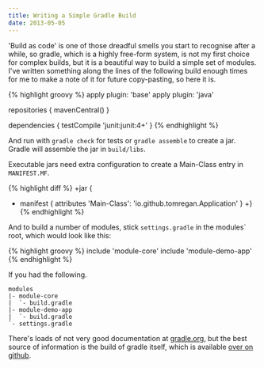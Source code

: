 ```yaml
---
title: Writing a Simple Gradle Build
date: 2013-05-05
---
```


'Build as code' is one of those dreadful smells you start to recognise after
a while, so gradle, which is a highly free-form system, is not my first choice
for complex builds, but it is a beautiful way to build a simple set of modules.
I've written something along the lines of the following build enough times for
me to make a note of it for future copy-pasting, so here it is.

{% highlight groovy %}
apply plugin: 'base'
apply plugin: 'java'

repositories {
    mavenCentral()
}

dependencies {
    testCompile 'junit:junit:4+'
}
{% endhighlight %}

And run with `gradle check` for tests or `gradle assemble` to create a jar.
Gradle will assemble the jar in `build/libs`.

Executable jars need extra configuration to create a Main-Class entry in
`MANIFEST.MF`.

{% highlight diff %}
+jar {
+    manifest { attributes 'Main-Class': 'io.github.tomregan.Application' }
+}
{% endhighlight %}

And to build a number of modules, stick `settings.gradle` in the modules` root,
which would look like this:

{% highlight groovy %}
include 'module-core'
include 'module-demo-app'
{% endhighlight %}

If you had the following.

    modules
    |- module-core
    |  `- build.gradle
    |- module-demo-app
    |  `- build.gradle
    `- settings.gradle

There's loads of not very good documentation at [gradle.org](https://www.google.co.uk/url?sa=t&rct=j&q=&esrc=s&source=web&cd=1&cad=rja&ved=0CDMQFjAA&url=http%3A%2F%2Fwww.gradle.org%2Fdocumentation&ei=6y2GUZWJN8OZhQeO4ICIBQ&usg=AFQjCNElnzzs-KfHqp0WfL-zuo90jM3Kuw&sig2=KsvVY1h0a7zlTydwiA71TA&bvm=bv.45960087,d.ZG4),
but the best source of information is the build of gradle itself, which is
available [over on github](https://github.com/gradle/gradle).
